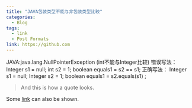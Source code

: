 ```yaml
---
title: "JAVA包装类型不能与非包装类型比较"
categories:
  - Blog
tags:
  - link
  - Post Formats
link: https://github.com
---
```


JAVA:java.lang.NullPointerException (int不能与Integer比较)
错误写法：
Integer s1 = null;
int s2 = 1;
boolean equals1 =  s2 == s1;
正确写法：
Integer s1 = null;
Integer s2 = 1;
boolean equals1 =  s2.equals(s1) ;

> And this is how a quote looks.

Some [link](#) can also be shown.
